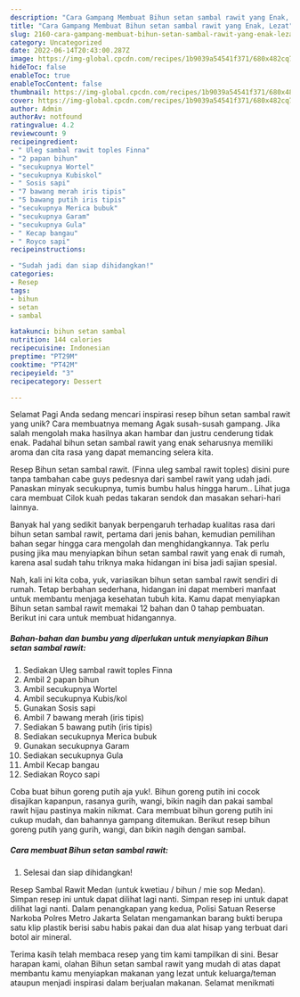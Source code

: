```yaml
---
description: "Cara Gampang Membuat Bihun setan sambal rawit yang Enak, Lezat"
title: "Cara Gampang Membuat Bihun setan sambal rawit yang Enak, Lezat"
slug: 2160-cara-gampang-membuat-bihun-setan-sambal-rawit-yang-enak-lezat
category: Uncategorized
date: 2022-06-14T20:43:00.287Z
image: https://img-global.cpcdn.com/recipes/1b9039a54541f371/680x482cq70/bihun-setan-sambal-rawit-foto-resep-utama.jpg
hideToc: false
enableToc: true
enableTocContent: false
thumbnail: https://img-global.cpcdn.com/recipes/1b9039a54541f371/680x482cq70/bihun-setan-sambal-rawit-foto-resep-utama.jpg
cover: https://img-global.cpcdn.com/recipes/1b9039a54541f371/680x482cq70/bihun-setan-sambal-rawit-foto-resep-utama.jpg
author: Admin
authorAv: notfound
ratingvalue: 4.2
reviewcount: 9
recipeingredient:
- " Uleg sambal rawit toples Finna"
- "2 papan bihun"
- "secukupnya Wortel"
- "secukupnya Kubiskol"
- " Sosis sapi"
- "7 bawang merah iris tipis"
- "5 bawang putih iris tipis"
- "secukupnya Merica bubuk"
- "secukupnya Garam"
- "secukupnya Gula"
- " Kecap bangau"
- " Royco sapi"
recipeinstructions:

- "Sudah jadi dan siap dihidangkan!"
categories:
- Resep
tags:
- bihun
- setan
- sambal

katakunci: bihun setan sambal 
nutrition: 144 calories
recipecuisine: Indonesian
preptime: "PT29M"
cooktime: "PT42M"
recipeyield: "3"
recipecategory: Dessert

---
```



Selamat Pagi Anda sedang mencari inspirasi resep bihun setan sambal rawit yang unik? Cara membuatnya memang Agak susah-susah gampang. Jika salah mengolah maka hasilnya akan hambar dan justru cenderung tidak enak. Padahal bihun setan sambal rawit yang enak seharusnya memiliki aroma dan cita rasa yang dapat memancing selera kita.


Resep Bihun setan sambal rawit. (Finna uleg sambal rawit toples) disini pure tanpa tambahan cabe guys pedesnya dari sambel rawit yang udah jadi. Panaskan minyak secukupnya, tumis bumbu halus hingga harum.. Lihat juga cara membuat Cilok kuah pedas takaran sendok dan masakan sehari-hari lainnya.

Banyak hal yang sedikit banyak berpengaruh terhadap kualitas rasa dari bihun setan sambal rawit, pertama dari jenis bahan, kemudian pemilihan bahan segar hingga cara mengolah dan menghidangkannya. Tak perlu pusing jika mau menyiapkan bihun setan sambal rawit yang enak di rumah, karena asal sudah tahu triknya maka hidangan ini bisa jadi sajian spesial.


Nah, kali ini kita coba, yuk, variasikan bihun setan sambal rawit sendiri di rumah. Tetap berbahan sederhana, hidangan ini dapat memberi manfaat untuk membantu menjaga kesehatan tubuh kita. Kamu dapat menyiapkan Bihun setan sambal rawit memakai 12 bahan dan 0 tahap pembuatan. Berikut ini cara untuk membuat hidangannya.

<!--inarticleads1-->

##### Bahan-bahan dan bumbu yang diperlukan untuk menyiapkan Bihun setan sambal rawit:

1. Sediakan  Uleg sambal rawit toples Finna
1. Ambil 2 papan bihun
1. Ambil secukupnya Wortel
1. Ambil secukupnya Kubis/kol
1. Gunakan  Sosis sapi
1. Ambil 7 bawang merah (iris tipis)
1. Sediakan 5 bawang putih (iris tipis)
1. Sediakan secukupnya Merica bubuk
1. Gunakan secukupnya Garam
1. Sediakan secukupnya Gula
1. Ambil  Kecap bangau
1. Sediakan  Royco sapi


Coba buat bihun goreng putih aja yuk!. Bihun goreng putih ini cocok disajikan kapanpun, rasanya gurih, wangi, bikin nagih dan pakai sambal rawit hijau pastinya makin nikmat. Cara membuat bihun goreng putih ini cukup mudah, dan bahannya gampang ditemukan. Berikut resep bihun goreng putih yang gurih, wangi, dan bikin nagih dengan sambal. 

<!--inarticleads2-->

##### Cara membuat Bihun setan sambal rawit:


1. Selesai dan siap dihidangkan!

Resep Sambal Rawit Medan (untuk kwetiau / bihun / mie sop Medan). Simpan resep ini untuk dapat dilihat lagi nanti. Simpan resep ini untuk dapat dilihat lagi nanti. Dalam penangkapan yang kedua, Polisi Satuan Reserse Narkoba Polres Metro Jakarta Selatan mengamankan barang bukti berupa satu klip plastik berisi sabu habis pakai dan dua alat hisap yang terbuat dari botol air mineral. 

Terima kasih telah membaca resep yang tim kami tampilkan di sini. Besar harapan kami, olahan Bihun setan sambal rawit yang mudah di atas dapat membantu kamu menyiapkan makanan yang lezat untuk keluarga/teman ataupun menjadi inspirasi dalam berjualan makanan. Selamat menikmati
